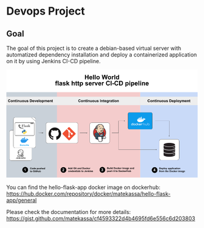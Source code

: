 # Devops Project

## Goal
The goal of this project is to create a debian-based virtual server with automatized dependency installation and deploy a containerized application on it by using Jenkins CI-CD pipeline.

![img.png](images/ci-cd-hello-flask-app.png)

You can find the hello-flask-app docker image on dockerhub: https://hub.docker.com/repository/docker/matekassa/hello-flask-app/general

Please check the documentation for more details: https://gist.github.com/matekassa/cf4593322d4b4695fd6e556c6d203803
